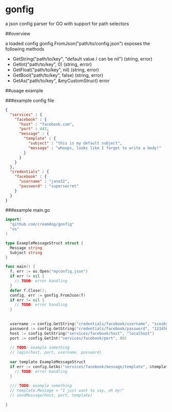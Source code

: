 # gonfig
a json config parser for GO with support for path selectors

##overview

a loaded config gonfig.FromJson("path/to/config.json") exposes the following methods

- GetString("path/to/key", "default value / can be nil") (string, error)
- GetInt("path/to/key", 0) (string, error)
- GetFloat("path/to/key", nil) (string, error)
- GetBool("path/to/key", false) (string, error)
- GetAs("path/to/key", &myCustomStruct) error

##usage example

###example config file

```json
{
  "services" : {
    "facebook" : {
      "host" : "facebook.com",
      "port" : 443,
      "message" : {
        "template" : {
          "subject" : "this is my default subject",
          "message" : "whoops, looks like I forgot to write a body!"
        }
      }
    }
  },
  "credentials" : {
    "facebook" : {
      "username" : "jane32",
      "password" : "supersecret"
    }
  }
}
```

###example main.go

```go
import(
  "github.com/creamdog/gonfig"
  "os"
)

type ExampleMessageStruct struct {
  Message string
  Subject string
}

func main() {
  f, err := os.Open("myconfig.json")
  if err != nil {
    // TODO: error handling
  }
  defer f.Close();
  config, err := gonfig.FromJson(f)
  if err != nil {
    // TODO: error handling
  }
  
  
  username := config.GetString("credentials/facebook/username", "scooby")
  password := config.GetString("credentials/facebook/password", "123456")
  host := config.GetString("services/facebook/host", "localhost")
  port := config.GetInt("services/facebook/port", 80)
  
  // TODO: example something
  // login(host, port, username, password)
  
  var template ExampleMessageStruct
  if err := config.GetAs("services/facebook/message/template", &template); err != nil {
    // TODO: error handling
  }
  
  /// TODO: example something
  // template.Message = "I just want to say, oh my!"
  // sendMessage(host, port, template)
  
}
```
